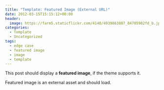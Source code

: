 ```yaml
---
title: "Template: Featured Image (External URL)"
date: 2012-03-15T15:15:12+00:00
header:
  image: https://farm5.staticflickr.com/4140/4939863887_84705982fd_b.jpg
categories:
  - Template
  - Uncategorized
tags:
  - edge case
  - featured image
  - image
  - template
---
```

This post should display a **featured image**, if the theme supports it.

Featured image is an external asset and should load.